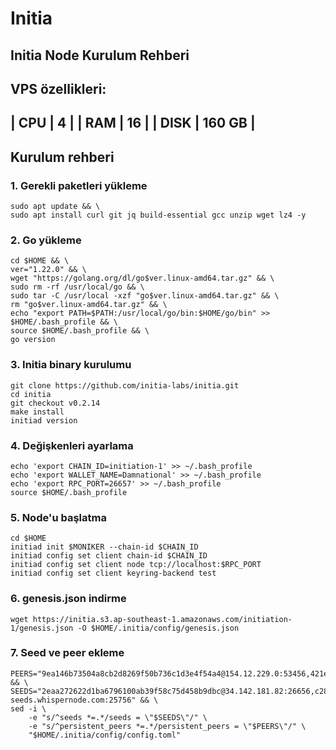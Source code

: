# Initia
## Initia Node Kurulum Rehberi
## VPS özellikleri:
| CPU  | 4  |
| RAM  | 16  |
| DISK  | 160 GB  |
---
## Kurulum rehberi
### 1. Gerekli paketleri yükleme
```
sudo apt update && \
sudo apt install curl git jq build-essential gcc unzip wget lz4 -y
```
### 2. Go yükleme
```
cd $HOME && \
ver="1.22.0" && \
wget "https://golang.org/dl/go$ver.linux-amd64.tar.gz" && \
sudo rm -rf /usr/local/go && \
sudo tar -C /usr/local -xzf "go$ver.linux-amd64.tar.gz" && \
rm "go$ver.linux-amd64.tar.gz" && \
echo "export PATH=$PATH:/usr/local/go/bin:$HOME/go/bin" >> $HOME/.bash_profile && \
source $HOME/.bash_profile && \
go version
```
### 3. Initia binary kurulumu
```
git clone https://github.com/initia-labs/initia.git
cd initia
git checkout v0.2.14
make install
initiad version
```

### 4. Değişkenleri ayarlama
```echo 'export MONIKER=Damnational' >> ~/.bash_profile
echo 'export CHAIN_ID=initiation-1' >> ~/.bash_profile
echo 'export WALLET_NAME=Damnational' >> ~/.bash_profile
echo 'export RPC_PORT=26657' >> ~/.bash_profile
source $HOME/.bash_profile
```

### 5. Node'u başlatma
```
cd $HOME
initiad init $MONIKER --chain-id $CHAIN_ID
initiad config set client chain-id $CHAIN_ID
initiad config set client node tcp://localhost:$RPC_PORT
initiad config set client keyring-backend test
```

### 6. genesis.json indirme
```
wget https://initia.s3.ap-southeast-1.amazonaws.com/initiation-1/genesis.json -O $HOME/.initia/config/genesis.json
```

### 7. Seed ve peer ekleme
```
PEERS="9ea146b73504a8cb2d8269f50b736c1d3e4f54a4@154.12.229.0:53456,421e7eda7975e66fffc0d65da0474dd80a883f6e@185.230.138.64:14656,12cd2a5f22782094cc90470def2fc665050a551d@62.169.20.176:53456,4c7d65bee0ff5fb9ebb3ec8aca477f77a6e30305@194.163.152.237:53456,0864b4f2cafb87dd500feca0a689af2c6381deb3@109.123.251.247:26656,398fca7aab6856631becc4034284c2cdddeed7a6@127.0.0.1:26933,b9b043fb2f836c0dafe9faa287a5f49c4b05cd13@46.38.241.12:53456,0cb2a1a4f900976326d5ff6fadb4d9366fd48a39@149.50.114.176:14656,df76857e532cb93aac68798d805d4460c7765cd1@37.27.108.81:26656,800c76ee5b4787709aba1e7c9e758e6c9c76f583@161.97.104.116:14656,96e561c9d8bc3cf7d039a4f19debb620498736e3@62.169.20.172:53456,57671760b7e2f7d14f23b43559542a4b18dabb4b@38.242.215.207:14656,7d0f01b958c52cdebe2f6704ca69b4dd100a931b@167.86.88.100:14656,1847ef0cb094bde6c305b242f5e9cb740ae7628b@185.252.232.26:14656" && \
SEEDS="2eaa272622d1ba6796100ab39f58c75d458b9dbc@34.142.181.82:26656,c28827cb96c14c905b127b92065a3fb4cd77d7f6@testnet-seeds.whispernode.com:25756" && \
sed -i \
    -e "s/^seeds *=.*/seeds = \"$SEEDS\"/" \
    -e "s/^persistent_peers *=.*/persistent_peers = \"$PEERS\"/" \
    "$HOME/.initia/config/config.toml"
```
